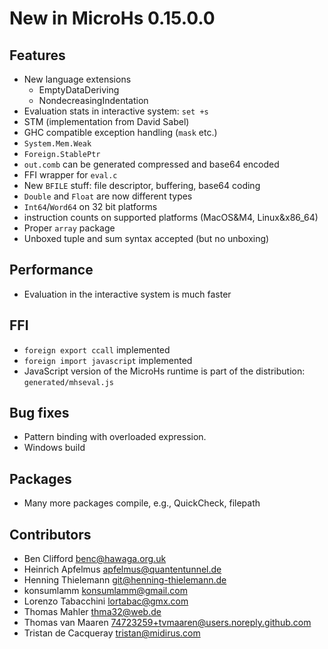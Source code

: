 # New in MicroHs 0.15.0.0

## Features
 * New language extensions
   * EmptyDataDeriving
   * NondecreasingIndentation
 * Evaluation stats in interactive system: `set +s`
 * STM (implementation from David Sabel)
 * GHC compatible exception handling (`mask` etc.)
 * `System.Mem.Weak`
 * `Foreign.StablePtr`
 * `out.comb` can be generated compressed and base64 encoded
 * FFI wrapper for `eval.c`
 * New `BFILE` stuff: file descriptor, buffering, base64 coding
 * `Double` and `Float` are now different types
 * `Int64`/`Word64` on 32 bit platforms
 * instruction counts on supported platforms (MacOS&M4, Linux&x86_64)
 * Proper `array` package
 * Unboxed tuple and sum syntax accepted (but no unboxing)

## Performance
 * Evaluation in the interactive system is much faster

## FFI
 * `foreign export ccall` implemented
 * `foreign import javascript` implemented
 * JavaScript version of the MicroHs runtime is part of the distribution: `generated/mhseval.js`
 
## Bug fixes
 * Pattern binding with overloaded expression.
 * Windows build
 
## Packages
 * Many more packages compile, e.g., QuickCheck, filepath

## Contributors
 * Ben Clifford <benc@hawaga.org.uk>
 * Heinrich Apfelmus <apfelmus@quantentunnel.de>
 * Henning Thielemann <git@henning-thielemann.de>
 * konsumlamm <konsumlamm@gmail.com>
 * Lorenzo Tabacchini <lortabac@gmx.com>
 * Thomas Mahler <thma32@web.de>
 * Thomas van Maaren <74723259+tvmaaren@users.noreply.github.com>
 * Tristan de Cacqueray <tristan@midirus.com>
